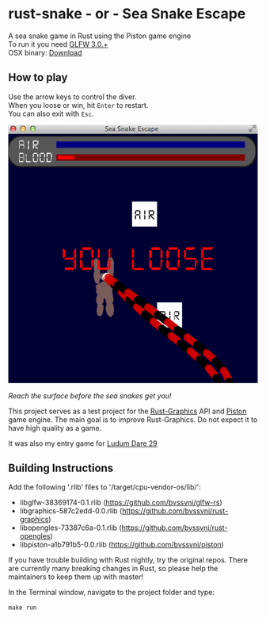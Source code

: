 rust-snake - or - Sea Snake Escape
==========

A sea snake game in Rust using the Piston game engine  
To run it you need <a href="http://www.glfw.org/" target="_blank">GLFW 3.0.+</a>  
OSX binary: <a href="http://www.cutoutpro.com/sea-snake-osx.zip" target="_blank">Download</a>  

## How to play

Use the arrow keys to control the diver.  
When you loose or win, hit `Enter` to restart.  
You can also exit with `Esc`.  

![alt tag](https://raw.githubusercontent.com/bvssvni/rust-snake/master/sea-snake.png)

*Reach the surface before the sea snakes get you!*

This project serves as a test project for the [Rust-Graphics](https://github.com/bvssvni/rust-graphics) API and [Piston](https://github.com/bvssvni/piston) game engine. The main goal is to improve Rust-Graphics. Do not expect it to have high quality as a game.

It was also my entry game for <a href="http://www.ludumdare.com/compo/ludum-dare-29/?action=preview&uid=19918" target="_blank">Ludum Dare 29</a>

## Building Instructions

Add the following '.rlib' files to '/target/cpu-vendor-os/lib/':

* libglfw-38369174-0.1.rlib (https://github.com/bvssvni/glfw-rs)
* libgraphics-587c2edd-0.0.rlib (https://github.com/bvssvni/rust-graphics)
* libopengles-73387c6a-0.1.rlib (https://github.com/bvssvni/rust-opengles)
* libpiston-a1b791b5-0.0.rlib (https://github.com/bvssvni/piston)

If you have trouble building with Rust nightly, try the original repos. There are currently many breaking changes in Rust, so please help the maintainers to keep them up with master!  

In the Terminal window, navigate to the project folder and type:

```
make run
```
